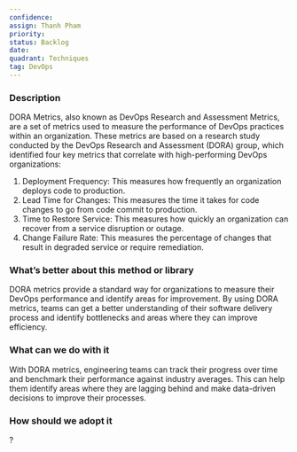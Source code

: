 ```yaml
---
confidence: 
assign: Thanh Pham
priority: 
status: Backlog
date: 
quadrant: Techniques
tag: DevOps
---
```


<!-- table_of_contents 8efc9b7b-5df0-4143-a241-1e83e499598a -->

### Description

DORA Metrics, also known as DevOps Research and Assessment Metrics, are a set of metrics used to measure the performance of DevOps practices within an organization. These metrics are based on a research study conducted by the DevOps Research and Assessment (DORA) group, which identified four key metrics that correlate with high-performing DevOps organizations:

1. Deployment Frequency: This measures how frequently an organization deploys code to production.
1. Lead Time for Changes: This measures the time it takes for code changes to go from code commit to production.
1. Time to Restore Service: This measures how quickly an organization can recover from a service disruption or outage.
1. Change Failure Rate: This measures the percentage of changes that result in degraded service or require remediation.

### What’s better about this method or library

DORA metrics provide a standard way for organizations to measure their DevOps performance and identify areas for improvement. By using DORA metrics, teams can get a better understanding of their software delivery process and identify bottlenecks and areas where they can improve efficiency.

### What can we do with it

With DORA metrics, engineering teams can track their progress over time and benchmark their performance against industry averages. This can help them identify areas where they are lagging behind and make data-driven decisions to improve their processes.

### How should we adopt it

?

<!-- child_database ed0792df-a85a-4c4b-9a92-3a60eb699375 -->
